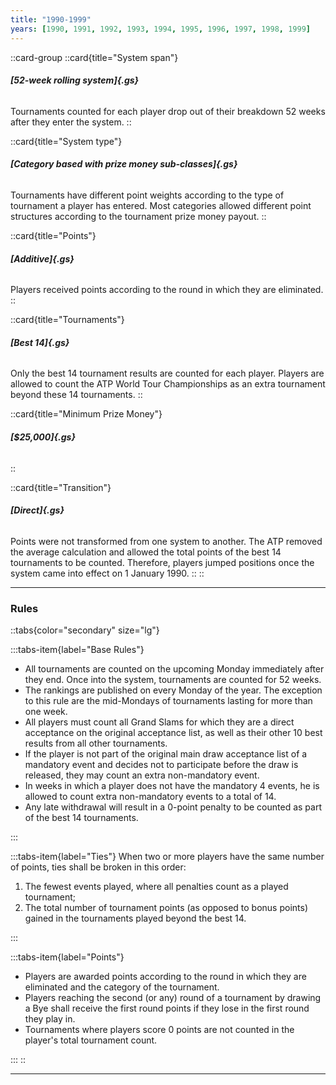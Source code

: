 ```yaml
---
title: "1990-1999"
years: [1990, 1991, 1992, 1993, 1994, 1995, 1996, 1997, 1998, 1999]
---
```


::card-group
::card{title="System span"}

###### **[52-week rolling system]{.gs}**

Tournaments counted for each player drop out of their breakdown 52 weeks after they enter the system.
::

::card{title="System type"}

###### **[Category based with prize money sub-classes]{.gs}**

Tournaments have different point weights according to the type of tournament a player has entered. Most categories allowed different point structures according to the tournament prize money payout.
::

::card{title="Points"}

###### **[Additive]{.gs}**

Players received points according to the round in which they are eliminated.
::

::card{title="Tournaments"}

###### **[Best 14]{.gs}**

Only the best 14 tournament results are counted for each player. Players are allowed to count the ATP World Tour Championships as an extra tournament beyond these 14 tournaments.
::

::card{title="Minimum Prize Money"}

###### **[$25,000]{.gs}**

::

::card{title="Transition"}

###### **[Direct]{.gs}**

Points were not transformed from one system to another. The ATP removed the average calculation and allowed the total points of the best 14 tournaments to be counted. Therefore, players jumped positions once the system came into effect on 1 January 1990.
::
::

---

### Rules

::tabs{color="secondary" size="lg"}

:::tabs-item{label="Base Rules"}

- All tournaments are counted on the upcoming Monday immediately after they end. Once into the system, tournaments are counted for 52 weeks.
- The rankings are published on every Monday of the year. The exception to this rule are the mid-Mondays of tournaments lasting for more than one week.
- All players must count all Grand Slams for which they are a direct acceptance on the original acceptance list, as well as their other 10 best results from all other tournaments.
- If the player is not part of the original main draw acceptance list of a mandatory event and decides not to participate before the draw is released, they may count an extra non-mandatory event.
- In weeks in which a player does not have the mandatory 4 events, he is allowed to count extra non-mandatory events to a total of 14.
- Any late withdrawal will result in a 0-point penalty to be counted as part of the best 14 tournaments.

:::

:::tabs-item{label="Ties"}
When two or more players have the same number of points, ties shall be broken in this order:

1. The fewest events played, where all penalties count as a played tournament;
2. The total number of tournament points (as opposed to bonus points) gained in the tournaments played beyond the best 14.

:::

:::tabs-item{label="Points"}

- Players are awarded points according to the round in which they are eliminated and the category of the tournament.
- Players reaching the second (or any) round of a tournament by drawing a Bye shall receive the first round points if they lose in the first round they play in.
- Tournaments where players score 0 points are not counted in the player's total tournament count.

:::
::

---
